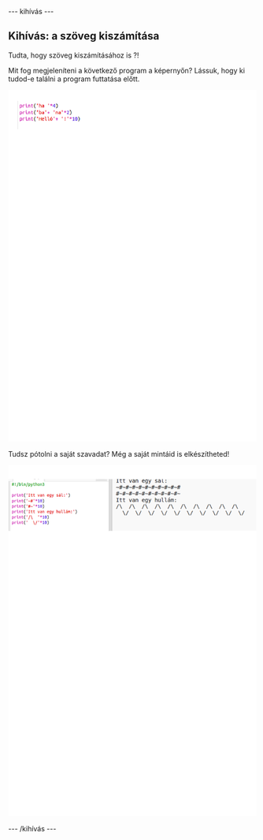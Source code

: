 \--- kihívás \---

## Kihívás: a szöveg kiszámítása

Tudta, hogy szöveg kiszámításához is ?!

Mit fog megjeleníteni a következő program a képernyőn? Lássuk, hogy ki tudod-e találni a program futtatása előtt.

![screenshot](images/me-text-calc.png)

Tudsz pótolni a saját szavadat? Még a saját mintáid is elkészítheted!

![screenshot](images/me-patterns.png)

\--- /kihívás \---